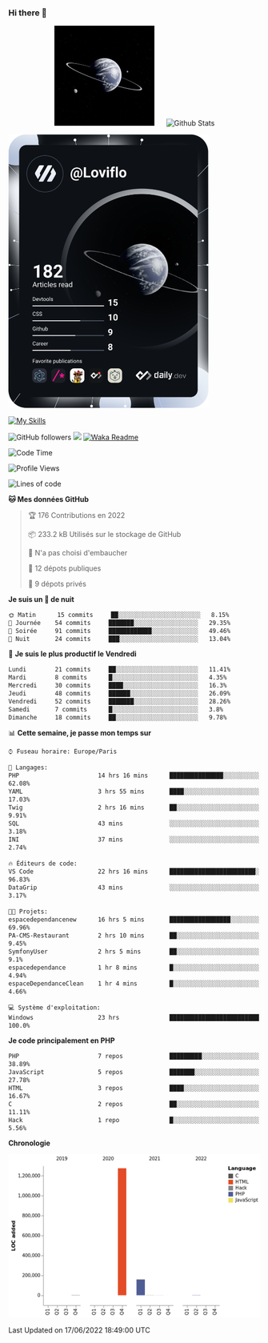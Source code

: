 ### Hi there 👋

<p align="center">
  <img src="https://github.com/Loviflo/Loviflo/blob/main/img/portrait.jpg" alt="Loviflo" height="200" style="margin-right: 20px"/>
  <img src="https://github-readme-stats.vercel.app/api?username=Loviflo&show_icons=true&theme=graywhite" alt="Github Stats" />
</p>

<a href="https://app.daily.dev/loviflo"><img src="https://github.com/loviflo/loviflo/blob/main/devcard.svg" width="400" alt="Loviflo's Dev Card"/></a>


[![My Skills](https://skillicons.dev/icons?i=php,laravel,symfony,mysql,js,ts,html,css,sass,angular,docker,webpack,vscode,figma,git,github,gitlab)](https://skillicons.dev)


![GitHub followers](https://img.shields.io/github/followers/Loviflo?label=Follow&style=social)
![](https://visitor-badge.glitch.me/badge?page_id=Loviflo.Loviflo)
[![Waka Readme](https://github.com/Loviflo/Loviflo/actions/workflows/update-stats.yml/badge.svg)](https://github.com/Loviflo/Loviflo/actions/workflows/update-stats.yml)

<!--START_SECTION:waka-->
![Code Time](http://img.shields.io/badge/Code%20Time-0%20secs-blue)

![Profile Views](http://img.shields.io/badge/Vues%20du%20profil-0-blue)

![Lines of code](https://img.shields.io/badge/Depuis%20Hello%20World%2C%20j%27ai%20%C3%A9crit-1%20Million%20Lignes%20de%20code-blue)

**🐱 Mes données GitHub** 

> 🏆 176 Contributions en 2022
 > 
> 📦 233.2 kB Utilisés sur le stockage de GitHub 
 > 
> 🚫 N'a pas choisi d'embaucher
 > 
> 📜 12 dépots publiques 
 > 
> 🔑 9 dépots privés  
 > 
**Je suis un 🦉 de nuit** 

```text
🌞 Matin      15 commits     ██░░░░░░░░░░░░░░░░░░░░░░░   8.15% 
🌆 Journée    54 commits     ███████░░░░░░░░░░░░░░░░░░   29.35% 
🌃 Soirée     91 commits     ████████████░░░░░░░░░░░░░   49.46% 
🌙 Nuit       24 commits     ███░░░░░░░░░░░░░░░░░░░░░░   13.04%

```
📅 **Je suis le plus productif le Vendredi** 

```text
Lundi        21 commits     ██░░░░░░░░░░░░░░░░░░░░░░░   11.41% 
Mardi        8 commits      █░░░░░░░░░░░░░░░░░░░░░░░░   4.35% 
Mercredi     30 commits     ████░░░░░░░░░░░░░░░░░░░░░   16.3% 
Jeudi        48 commits     ██████░░░░░░░░░░░░░░░░░░░   26.09% 
Vendredi     52 commits     ███████░░░░░░░░░░░░░░░░░░   28.26% 
Samedi       7 commits      █░░░░░░░░░░░░░░░░░░░░░░░░   3.8% 
Dimanche     18 commits     ██░░░░░░░░░░░░░░░░░░░░░░░   9.78%

```


📊 **Cette semaine, je passe mon temps sur** 

```text
⌚︎ Fuseau horaire: Europe/Paris

💬 Langages: 
PHP                      14 hrs 16 mins      ███████████████░░░░░░░░░░   62.08% 
YAML                     3 hrs 55 mins       ████░░░░░░░░░░░░░░░░░░░░░   17.03% 
Twig                     2 hrs 16 mins       ██░░░░░░░░░░░░░░░░░░░░░░░   9.91% 
SQL                      43 mins             ░░░░░░░░░░░░░░░░░░░░░░░░░   3.18% 
INI                      37 mins             ░░░░░░░░░░░░░░░░░░░░░░░░░   2.74%

🔥 Éditeurs de code: 
VS Code                  22 hrs 16 mins      ████████████████████████░   96.83% 
DataGrip                 43 mins             ░░░░░░░░░░░░░░░░░░░░░░░░░   3.17%

🐱‍💻 Projets: 
espacedependancenew      16 hrs 5 mins       █████████████████░░░░░░░░   69.96% 
PA-CMS-Restaurant        2 hrs 10 mins       ██░░░░░░░░░░░░░░░░░░░░░░░   9.45% 
SymfonyUser              2 hrs 5 mins        ██░░░░░░░░░░░░░░░░░░░░░░░   9.1% 
espacedependance         1 hr 8 mins         █░░░░░░░░░░░░░░░░░░░░░░░░   4.94% 
espaceDependanceClean    1 hr 4 mins         █░░░░░░░░░░░░░░░░░░░░░░░░   4.66%

💻 Système d'exploitation: 
Windows                  23 hrs              █████████████████████████   100.0%

```

**Je code principalement en PHP** 

```text
PHP                      7 repos             █████████░░░░░░░░░░░░░░░░   38.89% 
JavaScript               5 repos             ███████░░░░░░░░░░░░░░░░░░   27.78% 
HTML                     3 repos             ████░░░░░░░░░░░░░░░░░░░░░   16.67% 
C                        2 repos             ██░░░░░░░░░░░░░░░░░░░░░░░   11.11% 
Hack                     1 repo              █░░░░░░░░░░░░░░░░░░░░░░░░   5.56%

```


**Chronologie**

![Chart not found](https://raw.githubusercontent.com/Loviflo/Loviflo/main/charts/bar_graph.png) 


 Last Updated on 17/06/2022 18:49:00 UTC
<!--END_SECTION:waka-->
